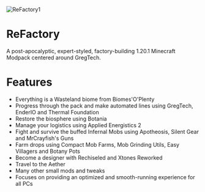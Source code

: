 ![ReFactory1](https://github.com/user-attachments/assets/0a8aea44-b377-4000-a72f-7240731c7a2a)
# ReFactory

A post-apocalyptic, expert-styled, factory-building 1.20.1 Minecraft Modpack centered around GregTech.

# Features
- Everything is a Wasteland biome from Biomes'O'Plenty
- Progress through the pack and make automated lines using GregTech, EnderIO and Thermal Foundation
- Restore the biosphere using Botania
- Manage your logistics using Applied Energistics 2
- Fight and survive the buffed Infernal Mobs using Apotheosis, Silent Gear and MrCrayfish's Guns
- Farm drops using Compact Mob Farms, Mob Grinding Utils, Easy Villagers and Botany Pots
- Become a designer with Rechiseled and Xtones Reworked
- Travel to the Aether
- Many other small mods and tweaks
- Focuses on providing an optimized and smooth-running experience for all PCs

